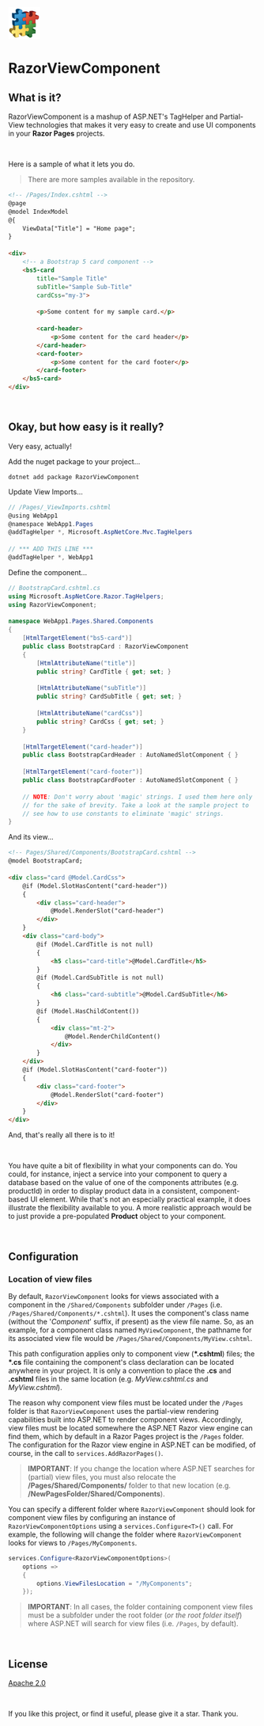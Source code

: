 <style>html { tab-size: 4; }</style>
<img src="Logo.png" alt="project icon" />

# RazorViewComponent

## What is it?

RazorViewComponent is a mashup of ASP.NET's TagHelper and Partial-View technologies that makes it very easy to create and use UI components in your __Razor Pages__ projects.

<br>

Here is a sample of what it lets you do.

> There are more samples available in the repository.

```HTML
<!-- /Pages/Index.cshtml -->
@page
@model IndexModel
@{
	ViewData["Title"] = "Home page";
}

<div>
	<!-- a Bootstrap 5 card component -->
	<bs5-card 
		title="Sample Title" 
		subTitle="Sample Sub-Title"
		cardCss="my-3">

		<p>Some content for my sample card.</p>

		<card-header>
			<p>Some content for the card header</p>
		</card-header>
		<card-footer>
			<p>Some content for the card footer</p>
		</card-footer>
	</bs5-card>
</div>
```

<br>

## Okay, but how easy is it really?

Very easy, actually!

Add the nuget package to your project...
```
dotnet add package RazorViewComponent
```

Update View Imports...

```C#
// /Pages/_ViewImports.cshtml
@using WebApp1
@namespace WebApp1.Pages
@addTagHelper *, Microsoft.AspNetCore.Mvc.TagHelpers

// *** ADD THIS LINE ***
@addTagHelper *, WebApp1
```

Define the component...

```C#
// BootstrapCard.cshtml.cs
using Microsoft.AspNetCore.Razor.TagHelpers;
using RazorViewComponent;

namespace WebApp1.Pages.Shared.Components
{
	[HtmlTargetElement("bs5-card")]
	public class BootstrapCard : RazorViewComponent
	{
		[HtmlAttributeName("title")]
		public string? CardTitle { get; set; }

		[HtmlAttributeName("subTitle")]
		public string? CardSubTitle { get; set; }

		[HtmlAttributeName("cardCss")]
		public string? CardCss { get; set; }
	}

	[HtmlTargetElement("card-header")]
	public class BootstrapCardHeader : AutoNamedSlotComponent { }

	[HtmlTargetElement("card-footer")]
	public class BootstrapCardFooter : AutoNamedSlotComponent { }

	// NOTE: Don't worry about 'magic' strings. I used them here only 
	// for the sake of brevity. Take a look at the sample project to 
	// see how to use constants to eliminate 'magic' strings.
}
```

And its view...

```HTML
<!-- Pages/Shared/Components/BootstrapCard.cshtml -->
@model BootstrapCard;

<div class="card @Model.CardCss">
	@if (Model.SlotHasContent("card-header"))
	{
		<div class="card-header">
			@Model.RenderSlot("card-header")
		</div>
	}
	<div class="card-body">
		@if (Model.CardTitle is not null)
		{
			<h5 class="card-title">@Model.CardTitle</h5>
		}
		@if (Model.CardSubTitle is not null)
		{
			<h6 class="card-subtitle">@Model.CardSubTitle</h6>
		}
		@if (Model.HasChildContent())
		{
			<div class="mt-2">
				@Model.RenderChildContent()
			</div>
		}
	</div>
	@if (Model.SlotHasContent("card-footer"))
	{
		<div class="card-footer">
			@Model.RenderSlot("card-footer")
		</div>
	}
</div>
```
And, that's really all there is to it!

<br>

You have quite a bit of flexibility in what your components can do. You could, for instance, inject a service into your component to query a database based on the value of one of the components attributes (e.g. productId) in order to display product data in a consistent, component-based UI element. While that's not an especially practical example, it does illustrate the flexibility available to you. A more realistic approach would be to just provide a pre-populated __Product__ object to your component.

<br>

## Configuration

### Location of view files

By default, `RazorViewComponent` looks for views associated with a component in the `/Shared/Components` subfolder under `/Pages` (i.e. `/Pages/Shared/Components/*.cshtml`). It uses the component's class name (without the '*Component*' suffix, if present) as the view file name. So, as an example, for a component class named `MyViewComponent`, the pathname for its associated view file would be `/Pages/Shared/Components/MyView.cshtml`. 

This path configuration applies only to component view (__*.cshtml__) files; the __*.cs__ file containing the component's class declaration can be located anywhere in your project. It is only a convention to place the __.cs__ and __.cshtml__ files in the same location (e.g. *MyView.cshtml.cs* and *MyView.cshtml*).

The reason why component view files must be located under the `/Pages` folder is that `RazorViewComponent` uses the partial-view rendering capabilities built into ASP.NET to render component views. 
Accordingly, view files must be located somewhere the ASP.NET Razor view engine can find them, which by default in a Razor Pages project is the `/Pages` folder. The configuration for the Razor view engine in ASP.NET can be modified, of course, in the call to `services.AddRazorPages()`.

> __IMPORTANT__: If you change the location where ASP.NET searches for (partial) view files, you must also relocate the __/Pages/Shared/Components/__ folder to that new location (e.g. __/NewPagesFolder/Shared/Components__).

You can specify a different folder where `RazorViewComponent` should look for component view files by configuring an instance of `RazorViewComponentOptions` using a `services.Configure<T>()` call. 
For example, the following will change the folder where `RazorViewComponent` looks for views to `/Pages/MyComponents`.

```C#
services.Configure<RazorViewComponentOptions>(
	options =>
	{
		options.ViewFilesLocation = "/MyComponents";
	});
```

> __IMPORTANT__: In all cases, the folder containing component view files must be a subfolder under the root folder (*or the root folder itself*) where ASP.NET will search for view files (i.e. `/Pages`, by default).


<br/>

## License

[Apache 2.0](https://github.com/ZarehD/RazorViewComponent/blob/master/LICENSE)

<br/>

If you like this project, or find it useful, please give it a star. Thank you.
